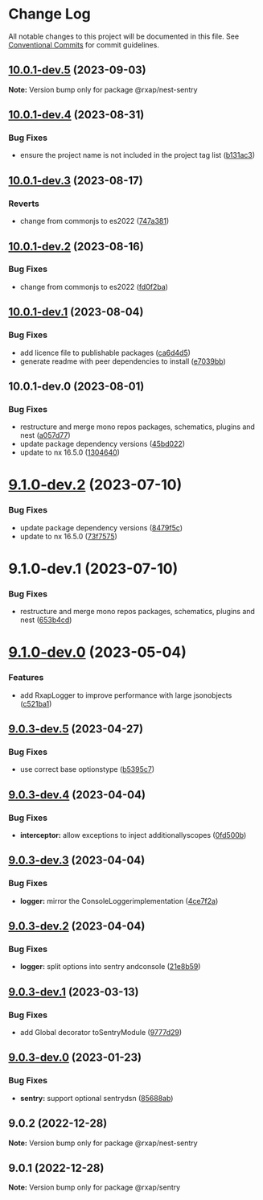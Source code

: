 # Change Log

All notable changes to this project will be documented in this file.
See [Conventional Commits](https://conventionalcommits.org) for commit guidelines.

## [10.0.1-dev.5](https://gitlab.com/rxap/packages/compare/@rxap/nest-sentry@10.0.1-dev.4...@rxap/nest-sentry@10.0.1-dev.5) (2023-09-03)

**Note:** Version bump only for package @rxap/nest-sentry

## [10.0.1-dev.4](https://gitlab.com/rxap/packages/compare/@rxap/nest-sentry@10.0.1-dev.3...@rxap/nest-sentry@10.0.1-dev.4) (2023-08-31)

### Bug Fixes

- ensure the project name is not included in the project tag list ([b131ac3](https://gitlab.com/rxap/packages/commit/b131ac3bd92b3b8799d62f15bbd30a1997d7c753))

## [10.0.1-dev.3](https://gitlab.com/rxap/packages/compare/@rxap/nest-sentry@10.0.1-dev.2...@rxap/nest-sentry@10.0.1-dev.3) (2023-08-17)

### Reverts

- change from commonjs to es2022 ([747a381](https://gitlab.com/rxap/packages/commit/747a381a090f0a276cf363da61bb19ed0c9cb5b7))

## [10.0.1-dev.2](https://gitlab.com/rxap/packages/compare/@rxap/nest-sentry@10.0.1-dev.1...@rxap/nest-sentry@10.0.1-dev.2) (2023-08-16)

### Bug Fixes

- change from commonjs to es2022 ([fd0f2ba](https://gitlab.com/rxap/packages/commit/fd0f2bae24eae7c854e96f630076cd5598c30be6))

## [10.0.1-dev.1](https://gitlab.com/rxap/packages/compare/@rxap/nest-sentry@10.0.1-dev.0...@rxap/nest-sentry@10.0.1-dev.1) (2023-08-04)

### Bug Fixes

- add licence file to publishable packages ([ca6d4d5](https://gitlab.com/rxap/packages/commit/ca6d4d509a743b89bad5ed7ae935d3007231705a))
- generate readme with peer dependencies to install ([e7039bb](https://gitlab.com/rxap/packages/commit/e7039bb5e86ffeadfe7cc92d5fc71d32f8efb4fb))

## 10.0.1-dev.0 (2023-08-01)

### Bug Fixes

- restructure and merge mono repos packages, schematics, plugins and nest ([a057d77](https://gitlab.com/rxap/packages/commit/a057d77ca2acf9426a03a497da8532f8a2fe2c86))
- update package dependency versions ([45bd022](https://gitlab.com/rxap/packages/commit/45bd022d755c0c11f7d0bcc76d26b39928007941))
- update to nx 16.5.0 ([1304640](https://gitlab.com/rxap/packages/commit/1304640641e351aef07bc4a2eaff339fcce6ec99))

# [9.1.0-dev.2](https://gitlab.com/rxap/packages/compare/@rxap/nest-sentry@9.1.0-dev.1...@rxap/nest-sentry@9.1.0-dev.2) (2023-07-10)

### Bug Fixes

- update package dependency versions ([8479f5c](https://gitlab.com/rxap/packages/commit/8479f5c405a885cc0f300cec6156584e4c65d59c))
- update to nx 16.5.0 ([73f7575](https://gitlab.com/rxap/packages/commit/73f7575ba378b8b03d2a2646f1761c01b16a6e09))

# 9.1.0-dev.1 (2023-07-10)

### Bug Fixes

- restructure and merge mono repos packages, schematics, plugins and nest ([653b4cd](https://gitlab.com/rxap/packages/commit/653b4cd39fc92d322df9b3959651fea0aa6079da))

# [9.1.0-dev.0](https://gitlab.com/rxap/nest/compare/@rxap/nest-sentry@9.0.3-dev.5...@rxap/nest-sentry@9.1.0-dev.0) (2023-05-04)

### Features

- add RxapLogger to improve performance with large jsonobjects ([c521ba1](https://gitlab.com/rxap/nest/commit/c521ba1215caa693bda1ef2e41a0d69d633fd363))

## [9.0.3-dev.5](https://gitlab.com/rxap/nest/compare/@rxap/nest-sentry@9.0.3-dev.4...@rxap/nest-sentry@9.0.3-dev.5) (2023-04-27)

### Bug Fixes

- use correct base optionstype ([b5395c7](https://gitlab.com/rxap/nest/commit/b5395c7ff46e2f1b9f7dacd2d6526ccb37f12e7d))

## [9.0.3-dev.4](https://gitlab.com/rxap/nest/compare/@rxap/nest-sentry@9.0.3-dev.3...@rxap/nest-sentry@9.0.3-dev.4) (2023-04-04)

### Bug Fixes

- **interceptor:** allow exceptions to inject additionallyscopes ([0fd500b](https://gitlab.com/rxap/nest/commit/0fd500ba1eaea4b5d0bcefdb6679be596476331f))

## [9.0.3-dev.3](https://gitlab.com/rxap/nest/compare/@rxap/nest-sentry@9.0.3-dev.2...@rxap/nest-sentry@9.0.3-dev.3) (2023-04-04)

### Bug Fixes

- **logger:** mirror the ConsoleLoggerimplementation ([4ce7f2a](https://gitlab.com/rxap/nest/commit/4ce7f2a144d1e1ab3f0b3e6f858c928cc0482587))

## [9.0.3-dev.2](https://gitlab.com/rxap/nest/compare/@rxap/nest-sentry@9.0.3-dev.1...@rxap/nest-sentry@9.0.3-dev.2) (2023-04-04)

### Bug Fixes

- **logger:** split options into sentry andconsole ([21e8b59](https://gitlab.com/rxap/nest/commit/21e8b5991b0b30bb30bfc4d11d7b703c2a26904b))

## [9.0.3-dev.1](https://gitlab.com/rxap/nest/compare/@rxap/nest-sentry@9.0.3-dev.0...@rxap/nest-sentry@9.0.3-dev.1) (2023-03-13)

### Bug Fixes

- add Global decorator toSentryModule ([9777d29](https://gitlab.com/rxap/nest/commit/9777d2911c140291786d81ca892e2eeabb817eff))

## [9.0.3-dev.0](https://gitlab.com/rxap/nest/compare/@rxap/nest-sentry@9.0.2...@rxap/nest-sentry@9.0.3-dev.0) (2023-01-23)

### Bug Fixes

- **sentry:** support optional sentrydsn ([85688ab](https://gitlab.com/rxap/nest/commit/85688ab8812d782d2074ad6601e85324e25541f5))

## 9.0.2 (2022-12-28)

**Note:** Version bump only for package @rxap/nest-sentry

## 9.0.1 (2022-12-28)

**Note:** Version bump only for package @rxap/sentry
